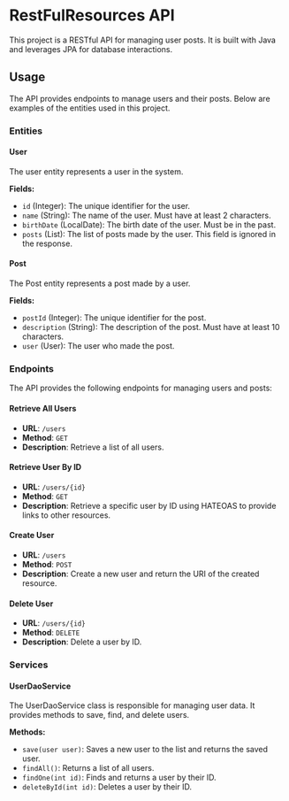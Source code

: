 # RestFulResources API

This project is a  RESTful API for managing user posts. It is built with Java and leverages JPA for database interactions.


## Usage

The API provides endpoints to manage users and their posts. Below are examples of the entities used in this project.

### Entities

#### User

The user entity represents a user in the system.

**Fields:**

- `id` (Integer): The unique identifier for the user.
- `name` (String): The name of the user. Must have at least 2 characters.
- `birthDate` (LocalDate): The birth date of the user. Must be in the past.
- `posts` (List<Post>): The list of posts made by the user. This field is ignored in the response.

#### Post

The Post entity represents a post made by a user.

**Fields:**

- `postId` (Integer): The unique identifier for the post.
- `description` (String): The description of the post. Must have at least 10 characters.
- `user` (User): The user who made the post.

### Endpoints

The API provides the following endpoints for managing users and posts:

#### Retrieve All Users

- **URL**: `/users`
- **Method**: `GET`
- **Description**: Retrieve a list of all users.

#### Retrieve User By ID

- **URL**: `/users/{id}`
- **Method**: `GET`
- **Description**: Retrieve a specific user by ID using HATEOAS to provide links to other resources.

#### Create User

- **URL**: `/users`
- **Method**: `POST`
- **Description**: Create a new user and return the URI of the created resource.

#### Delete User

- **URL**: `/users/{id}`
- **Method**: `DELETE`
- **Description**: Delete a user by ID.

### Services

#### UserDaoService

The UserDaoService class is responsible for managing user data. It provides methods to save, find, and delete users.

**Methods:**

- `save(user user)`: Saves a new user to the list and returns the saved user.
- `findAll()`: Returns a list of all users.
- `findOne(int id)`: Finds and returns a user by their ID.
- `deleteById(int id)`: Deletes a user by their ID.

